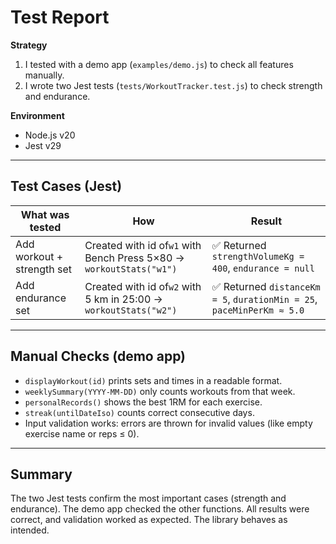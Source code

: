 # Test Report

**Strategy**  
1. I tested with a demo app (`examples/demo.js`) to check all features manually.  
2. I wrote two Jest tests (`tests/WorkoutTracker.test.js`) to check strength and endurance.  

**Environment**  
- Node.js v20  
- Jest v29  

---

## Test Cases (Jest)

| What was tested | How | Result |
|-----------------|-----|--------|
| Add workout + strength set | Created with id of`w1` with Bench Press 5×80 → `workoutStats("w1")` | ✅ Returned `strengthVolumeKg = 400`, `endurance = null` |
| Add endurance set | Created with id of`w2` with 5 km in 25:00 → `workoutStats("w2")` | ✅ Returned `distanceKm = 5`, `durationMin = 25`, `paceMinPerKm ≈ 5.0` |

---

## Manual Checks (demo app)

- `displayWorkout(id)` prints sets and times in a readable format.  
- `weeklySummary(YYYY-MM-DD)` only counts workouts from that week.  
- `personalRecords()` shows the best 1RM for each exercise.  
- `streak(untilDateIso)` counts correct consecutive days.  
- Input validation works: errors are thrown for invalid values (like empty exercise name or reps ≤ 0).  

---

## Summary
The two Jest tests confirm the most important cases (strength and endurance). The demo app checked the other functions. All results were correct, and validation worked as expected. The library behaves as intended.
